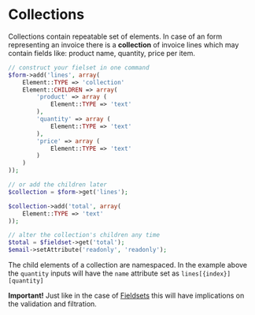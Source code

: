 # Collections

Collections contain repeatable set of elements. In case of an form representing an invoice there is a __collection__ of invoice lines which may contain fields like: product name, quantity, price per item.

```php
// construct your fielset in one command
$form->add('lines', array(
	Element::TYPE => 'collection'
	Element::CHILDREN => array(
		'product' => array (
			Element::TYPE => 'text'
		),
		'quantity' => array (
			Element::TYPE => 'text'
		),
		'price' => array (
			Element::TYPE => 'text'
		)
	)
));

// or add the children later
$collection = $form->get('lines');

$collection->add('total', array(
	Element::TYPE => 'text'
));

// alter the collection's children any time
$total = $fieldset->get('total');
$email->setAttribute('readonly', 'readonly');
```

The child elements of a collection are namespaced. In the example above the `quantity` inputs will have the `name` attribute set as `lines[{index}][quantity]`

**Important!** Just like in the case of [Fieldsets](203_-_Fieldsets.md) this will have implications on the validation and filtration.
